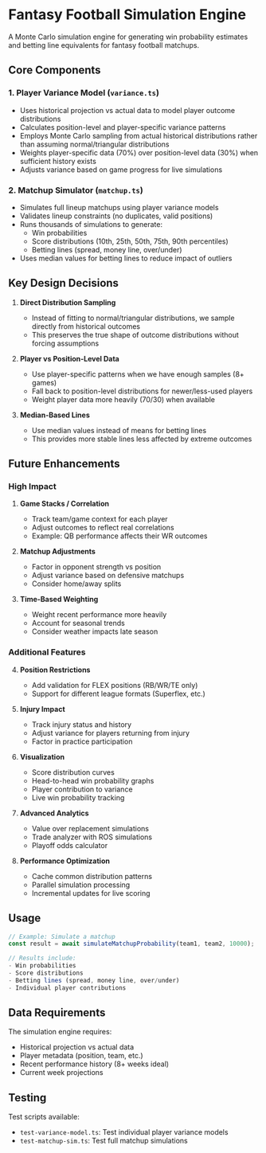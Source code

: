 # Fantasy Football Simulation Engine

A Monte Carlo simulation engine for generating win probability estimates and
betting line equivalents for fantasy football matchups.

## Core Components

### 1. Player Variance Model (`variance.ts`)

- Uses historical projection vs actual data to model player outcome
  distributions
- Calculates position-level and player-specific variance patterns
- Employs Monte Carlo sampling from actual historical distributions rather than
  assuming normal/triangular distributions
- Weights player-specific data (70%) over position-level data (30%) when
  sufficient history exists
- Adjusts variance based on game progress for live simulations

### 2. Matchup Simulator (`matchup.ts`)

- Simulates full lineup matchups using player variance models
- Validates lineup constraints (no duplicates, valid positions)
- Runs thousands of simulations to generate:
  - Win probabilities
  - Score distributions (10th, 25th, 50th, 75th, 90th percentiles)
  - Betting lines (spread, money line, over/under)
- Uses median values for betting lines to reduce impact of outliers

## Key Design Decisions

1. **Direct Distribution Sampling**
   - Instead of fitting to normal/triangular distributions, we sample directly
     from historical outcomes
   - This preserves the true shape of outcome distributions without forcing
     assumptions

2. **Player vs Position-Level Data**
   - Use player-specific patterns when we have enough samples (8+ games)
   - Fall back to position-level distributions for newer/less-used players
   - Weight player data more heavily (70/30) when available

3. **Median-Based Lines**
   - Use median values instead of means for betting lines
   - This provides more stable lines less affected by extreme outcomes

## Future Enhancements

### High Impact

1. **Game Stacks / Correlation**
   - Track team/game context for each player
   - Adjust outcomes to reflect real correlations
   - Example: QB performance affects their WR outcomes

2. **Matchup Adjustments**
   - Factor in opponent strength vs position
   - Adjust variance based on defensive matchups
   - Consider home/away splits

3. **Time-Based Weighting**
   - Weight recent performance more heavily
   - Account for seasonal trends
   - Consider weather impacts late season

### Additional Features

4. **Position Restrictions**
   - Add validation for FLEX positions (RB/WR/TE only)
   - Support for different league formats (Superflex, etc.)

5. **Injury Impact**
   - Track injury status and history
   - Adjust variance for players returning from injury
   - Factor in practice participation

6. **Visualization**
   - Score distribution curves
   - Head-to-head win probability graphs
   - Player contribution to variance
   - Live win probability tracking

7. **Advanced Analytics**
   - Value over replacement simulations
   - Trade analyzer with ROS simulations
   - Playoff odds calculator

8. **Performance Optimization**
   - Cache common distribution patterns
   - Parallel simulation processing
   - Incremental updates for live scoring

## Usage

```typescript
// Example: Simulate a matchup
const result = await simulateMatchupProbability(team1, team2, 10000);

// Results include:
- Win probabilities
- Score distributions
- Betting lines (spread, money line, over/under)
- Individual player contributions
```

## Data Requirements

The simulation engine requires:

- Historical projection vs actual data
- Player metadata (position, team, etc.)
- Recent performance history (8+ weeks ideal)
- Current week projections

## Testing

Test scripts available:

- `test-variance-model.ts`: Test individual player variance models
- `test-matchup-sim.ts`: Test full matchup simulations
